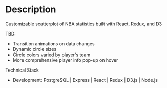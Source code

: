 # Description
Customizable scatterplot of NBA statistics built with React, Redux, and D3

TBD:
- Transition animations on data changes
- Dynamic circle sizes
- Circle colors varied by player's team
- More comprehensive player info pop-up on hover

Technical Stack
- Development: PostgreSQL | Express | React | Redux | D3.js | Node.js
